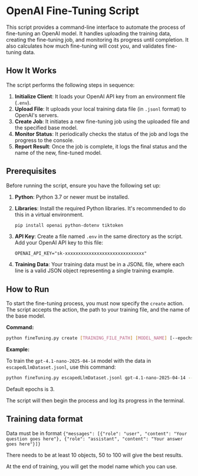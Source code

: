 # OpenAI Fine-Tuning Script

This script provides a command-line interface to automate the process of fine-tuning an OpenAI model. 
It handles uploading the training data, creating the fine-tuning job, and monitoring its progress until completion.
It also calculates how much fine-tuning will cost you, and validates fine-tuning data.

## How It Works

The script performs the following steps in sequence:

1.  **Initialize Client**: It loads your OpenAI API key from an environment file (`.env`).
2.  **Upload File**: It uploads your local training data file (in `.jsonl` format) to OpenAI's servers.
3.  **Create Job**: It initiates a new fine-tuning job using the uploaded file and the specified base model.
4.  **Monitor Status**: It periodically checks the status of the job and logs the progress to the console.
5.  **Report Result**: Once the job is complete, it logs the final status and the name of the new, fine-tuned model.

## Prerequisites

Before running the script, ensure you have the following set up:

1.  **Python**: Python 3.7 or newer must be installed.
2.  **Libraries**: Install the required Python libraries. It's recommended to do this in a virtual environment.

    ```bash
    pip install openai python-dotenv tiktoken
    ```

3.  **API Key**: Create a file named `.env` in the same directory as the script. Add your OpenAI API key to this file:

    ```
    OPENAI_API_KEY="sk-xxxxxxxxxxxxxxxxxxxxxxxxxxxxxx"
    ```

4.  **Training Data**: Your training data must be in a JSONL file, where each line is a valid JSON object 
representing a single training example.

## How to Run

To start the fine-tuning process, you must now specify the `create` action. The script accepts the action, 
the path to your training file, and the name of the base model.

**Command:**

```bash
python fineTuning.py create [TRAINING_FILE_PATH] [MODEL_NAME] [--epochs NUMBER]
```

**Example:**

To train the `gpt-4.1-nano-2025-04-14` model with the data in `escapedLlmDataset.jsonl`, use this command:

```bash
python fineTuning.py escapedLlmDataset.jsonl gpt-4.1-nano-2025-04-14 --epochs 5
```

Default epochs is 3.

The script will then begin the process and log its progress in the terminal.

## Training data format

Data must be in format 
`{"messages": [{"role": "user", "content": "Your question goes here"}, {"role": "assistant", "content": "Your answer goes here"}]}`

There needs to be at least 10 objects, 50 to 100 will give the best results.

At the end of training, you will get the model name which you can use.